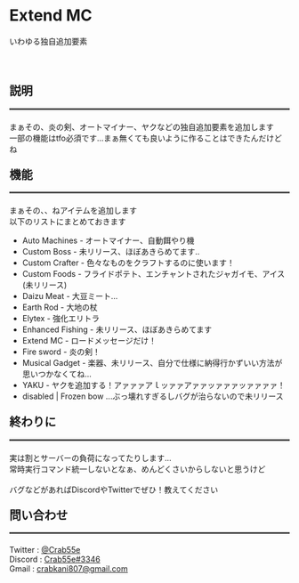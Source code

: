 <h1>Extend MC</h1>
<div>いわゆる独自追加要素</div>
<br>
<br>
<h2>説明</h2> 
<div style="border-bottom:solid #444; margin-bottom:20px;"></div>
<div>まぁその、炎の剣、オートマイナー、ヤクなどの独自追加要素を追加します</div>
<div>一部の機能はtfo必須です...まぁ無くても良いように作ることはできたんだけどね</div>
<h2 style="margin-top:20px;">機能</h2> 
<div style="border-bottom:solid #444; margin-bottom:20px;"></div>
<div>まぁその、、ねアイテムを追加します</div>
<div>以下のリストにまとめておきます</div>
<ul>
    <li>Auto Machines - オートマイナー、自動餌やり機</li>
    <li>Custom Boss - 未リリース、ほぼあきらめてます..</li>
    <li>Custom Crafter - 色々なものをクラフトするのに使います！</li>
    <li>Custom Foods - フライドポテト、エンチャントされたジャガイモ、アイス(未リリース)</li>
    <li>Daizu Meat - 大豆ミート...</li>
    <li>Earth Rod - 大地の杖</li>
    <li>Elytex - 強化エリトラ</li>
    <li>Enhanced Fishing - 未リリース、ほぼあきらめてます</li>
    <li>Extend MC - ロードメッセージだけ！</li>
    <li>Fire sword - 炎の剣！</li>
    <li>Musical Gadget - 楽器、未リリース、自分で仕様に納得行かずいい方法が思いつかなくてね...</li>
    <li>YAKU - ヤクを追加する！アァァァアｌッァァアァァッァァァッァァァァ！</li>
    <li>disabled | Frozen bow ...ぶっ壊れすぎるしバグが治らないので未リリース</li>
</ul>

<h2 style="margin-top:20px;">終わりに</h2> 
<div style="border-bottom:solid #444; margin-bottom:20px;"></div>
<div>実は割とサーバーの負荷になってたりします...</div>
<div>常時実行コマンド統一しないとなぁ、めんどくさいからしないと思うけど</div>
<br>
<div>バグなどがあればDiscordやTwitterでぜひ！教えてください</div>
<h2 style="margin-top:20px;">問い合わせ</h2> 
<div style="border-bottom:solid #444; margin-bottom:20px;"></div>
<div>Twitter : <a href="//twitter.com/Crab55e">@Crab55e</a></div>
<div>Discord : <a href="//discord.gg/4uYRsYAnNt">Crab55e#3346</a></div>
<div>Gmail : <a href="//mail.google.com/mail/?view=cm&to=crabkani807@gmail.com">crabkani807@gmail.com</a></div>